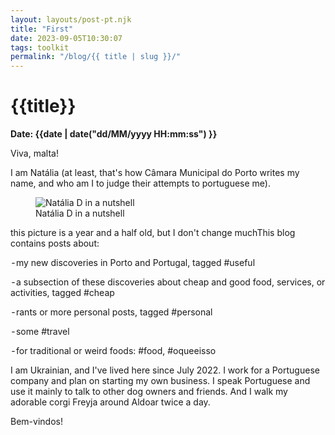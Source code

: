 ```yaml
---
layout: layouts/post-pt.njk
title: "First"
date: 2023-09-05T10:30:07
tags: toolkit
permalink: "/blog/{{ title | slug }}/"
---
```


# {{title}}
**Date: {{date | date("dd/MM/yyyy HH:mm:ss") }}**

Viva, malta!

I am Natália (at least, that's how Câmara Municipal do Porto writes my name, and who am I to judge their attempts to portuguese me).

<figure>
  <img src="../../images/natalia-blonde.jpg" alt="Natália D in a nutshell">
  <figcaption>
    Natália D in a nutshell
  </figcaption>
</figure>

this picture is a year and a half old, but I don't change muchThis blog contains posts about:

 - my new discoveries in Porto and Portugal, tagged #useful

 - a subsection of these discoveries about cheap and good food, services, or activities, tagged #cheap

 - rants or more personal posts, tagged #personal

 - some #travel

 - for traditional or weird foods: #food, #oqueeisso

I am Ukrainian, and I've lived here since July 2022. I work for a Portuguese company and plan on starting my own business.
I speak Portuguese and use it mainly to talk to other dog owners and friends. And I walk my adorable corgi Freyja around Aldoar twice a day.

Bem-vindos!